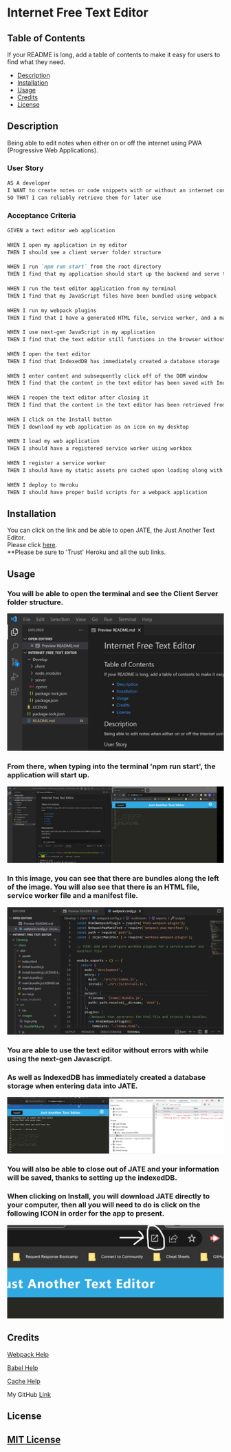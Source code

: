 # Internet Free Text Editor

## Table of Contents

If your README is long, add a table of contents to make it easy for users to find what they need.
- [Description](#description)
- [Installation](#installation)
- [Usage](#usage)
- [Credits](#credits)
- [License](#license)

## Description
Being able to edit notes when either on or off the internet using PWA (Progressive Web Applications).

### User Story

```md
AS A developer
I WANT to create notes or code snippets with or without an internet connection
SO THAT I can reliably retrieve them for later use
```

### Acceptance Criteria

```md
GIVEN a text editor web application

WHEN I open my application in my editor
THEN I should see a client server folder structure

WHEN I run `npm run start` from the root directory
THEN I find that my application should start up the backend and serve the client

WHEN I run the text editor application from my terminal
THEN I find that my JavaScript files have been bundled using webpack

WHEN I run my webpack plugins
THEN I find that I have a generated HTML file, service worker, and a manifest file

WHEN I use next-gen JavaScript in my application
THEN I find that the text editor still functions in the browser without errors

WHEN I open the text editor
THEN I find that IndexedDB has immediately created a database storage

WHEN I enter content and subsequently click off of the DOM window
THEN I find that the content in the text editor has been saved with IndexedDB

WHEN I reopen the text editor after closing it
THEN I find that the content in the text editor has been retrieved from our IndexedDB

WHEN I click on the Install button
THEN I download my web application as an icon on my desktop

WHEN I load my web application
THEN I should have a registered service worker using workbox

WHEN I register a service worker
THEN I should have my static assets pre cached upon loading along with subsequent pages and static assets

WHEN I deploy to Heroku
THEN I should have proper build scripts for a webpack application
```

## Installation

You can click on the link and be able to open JATE, the Just Another Text Editor.<br>
Please click [here](https://internet-free-text-editor.herokuapp.com/).<br>
**Please be sure to 'Trust' Heroku and all the sub links.

## Usage

### You will be able to open the terminal and see the Client Server folder structure.


![alt text](./Develop/client/src/images/ClientServerFolder.png)



### From there, when typing into the terminal 'npm run start', the application will start up.


![alt text](./Develop/client/src/images/RootNPM.png)




### In this image, you can see that there are bundles along the left of the image.  You will also see that there is an HTML file, service worker file and a manifest file.  


![alt text](./Develop/client/src/images/JSbundleWP.png)



### You are able to use the text editor without errors with while using the next-gen Javascript.
### As well as IndexedDB has immediately created a database storage when entering data into JATE.


![alt text](./Develop/client/src/images/IndexDBstorage.png)



### You will also be able to close out of JATE and your information will be saved, thanks to setting up the indexedDB.
### When clicking on Install, you will download JATE directly to your computer, then all you will need to do is click on the following ICON in order for the app to present.


![alt text](./Develop/client/src/images/Icon.png)




## Credits

[Webpack Help](https://www.npmjs.com/package/webpack-pwa-manifest)

[Babel Help](https://webpack.js.org/loaders/babel-loader/)

[Cache Help](https://medium.com/animall-engineering/best-caching-strategies-progressive-web-app-pwa-c610d65b2009)

My GitHub [Link](https://github.com/labeutler/internet_free_text_editor)

## License

[MIT License](https://choosealicense.com/licenses/mit/)
---